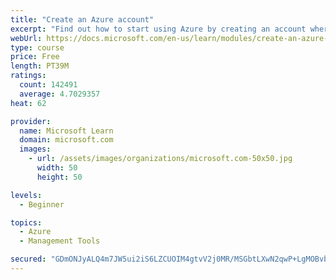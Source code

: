 ```yaml
---
title: "Create an Azure account"
excerpt: "Find out how to start using Azure by creating an account where you’ll see services and personal settings for identity, billing, and preferences."
webUrl: https://docs.microsoft.com/en-us/learn/modules/create-an-azure-account/
type: course
price: Free
length: PT39M
ratings:
  count: 142491
  average: 4.7029357
heat: 62

provider:
  name: Microsoft Learn
  domain: microsoft.com
  images:
    - url: /assets/images/organizations/microsoft.com-50x50.jpg
      width: 50
      height: 50

levels:
  - Beginner

topics:
  - Azure
  - Management Tools

secured: "GDmONJyALQ4m7JW5ui2iS6LZCUOIM4gtvV2j0MR/MSGbtLXwN2qwP+LgMOBvbDVpHXFAvTvn2OLMmUQ0yxko0pJhGC8kjOcKQFjMF3cU1kNNtzTRggmmqOIjY6DmYz5NJPpHwGk43ChA2jSHWsN+z4QXf2y/QG2GKxg0n1exqwz7is8bxKCozFEftuLgqI05WCS+NWHbxxpeJSndVYZvje5TTE6hUYzOE6pB6LjJcsb5pOss6CE2sUP2gewjP98ei42FDIkQcKYLQPBbPADXpOhkIwObI1Er230eZrmW5lc6HYGoRX2vygLIiUgxzELyIGAAI3dyM/w7qkJQCcG+/gkKXOS76SjDxbwblkK7rt4pApbNccPFZm+AP6lJzrr0Nb3y6LCZAOB5fm9A8w3hAfmMVrK3YT9nBilBIvyRrB+8pv66GZhCYvTRUjORbPyE;UMmF4ENYG+HCtdlkli8XYg=="
---
```


